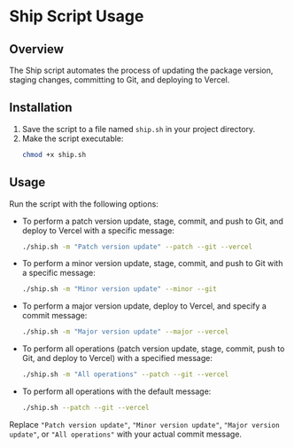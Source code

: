 # Ship Script Usage

## Overview
The Ship script automates the process of updating the package version, staging changes, committing to Git, and deploying to Vercel.

## Installation
1. Save the script to a file named `ship.sh` in your project directory.
2. Make the script executable:
   ```bash
   chmod +x ship.sh
   ```

## Usage
Run the script with the following options:

- To perform a patch version update, stage, commit, and push to Git, and deploy to Vercel with a specific message:
  ```bash
  ./ship.sh -m "Patch version update" --patch --git --vercel
  ```

- To perform a minor version update, stage, commit, and push to Git with a specific message:
  ```bash
  ./ship.sh -m "Minor version update" --minor --git
  ```

- To perform a major version update, deploy to Vercel, and specify a commit message:
  ```bash
  ./ship.sh -m "Major version update" --major --vercel
  ```

- To perform all operations (patch version update, stage, commit, push to Git, and deploy to Vercel) with a specified message:
  ```bash
  ./ship.sh -m "All operations" --patch --git --vercel
  ```

- To perform all operations with the default message:
  ```bash
  ./ship.sh --patch --git --vercel
  ```

Replace `"Patch version update"`, `"Minor version update"`, `"Major version update"`, or `"All operations"` with your actual commit message.